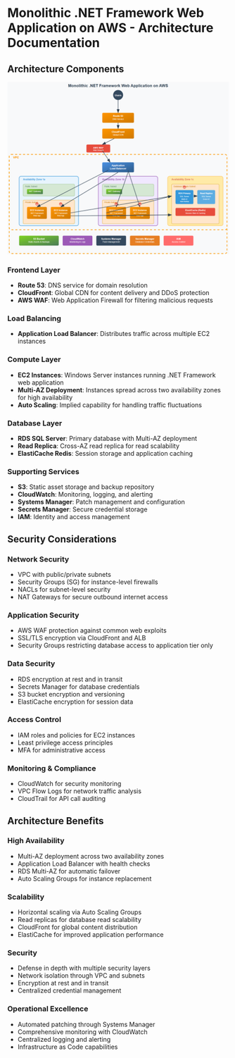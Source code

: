 # Monolithic .NET Framework Web Application on AWS - Architecture Documentation

## Architecture Components

![outline](image.png)

### Frontend Layer
- **Route 53**: DNS service for domain resolution
- **CloudFront**: Global CDN for content delivery and DDoS protection
- **AWS WAF**: Web Application Firewall for filtering malicious requests

### Load Balancing
- **Application Load Balancer**: Distributes traffic across multiple EC2 instances

### Compute Layer
- **EC2 Instances**: Windows Server instances running .NET Framework web application
- **Multi-AZ Deployment**: Instances spread across two availability zones for high availability
- **Auto Scaling**: Implied capability for handling traffic fluctuations

### Database Layer
- **RDS SQL Server**: Primary database with Multi-AZ deployment
- **Read Replica**: Cross-AZ read replica for read scalability
- **ElastiCache Redis**: Session storage and application caching

### Supporting Services
- **S3**: Static asset storage and backup repository
- **CloudWatch**: Monitoring, logging, and alerting
- **Systems Manager**: Patch management and configuration
- **Secrets Manager**: Secure credential storage
- **IAM**: Identity and access management

## Security Considerations

### Network Security
- VPC with public/private subnets
- Security Groups (SG) for instance-level firewalls
- NACLs for subnet-level security
- NAT Gateways for secure outbound internet access

### Application Security
- AWS WAF protection against common web exploits
- SSL/TLS encryption via CloudFront and ALB
- Security Groups restricting database access to application tier only

### Data Security
- RDS encryption at rest and in transit
- Secrets Manager for database credentials
- S3 bucket encryption and versioning
- ElastiCache encryption for session data

### Access Control
- IAM roles and policies for EC2 instances
- Least privilege access principles
- MFA for administrative access

### Monitoring & Compliance
- CloudWatch for security monitoring
- VPC Flow Logs for network traffic analysis
- CloudTrail for API call auditing

## Architecture Benefits

### High Availability
- Multi-AZ deployment across two availability zones
- Application Load Balancer with health checks
- RDS Multi-AZ for automatic failover
- Auto Scaling Groups for instance replacement

### Scalability
- Horizontal scaling via Auto Scaling Groups
- Read replicas for database read scalability
- CloudFront for global content distribution
- ElastiCache for improved application performance

### Security
- Defense in depth with multiple security layers
- Network isolation through VPC and subnets
- Encryption at rest and in transit
- Centralized credential management

### Operational Excellence
- Automated patching through Systems Manager
- Comprehensive monitoring with CloudWatch
- Centralized logging and alerting
- Infrastructure as Code capabilities